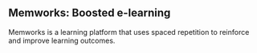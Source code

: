 ## Memworks: Boosted e-learning ##

Memworks is a learning platform that uses spaced repetition to reinforce and improve learning outcomes.
